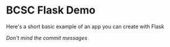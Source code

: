 # BCSC Flask Demo
Here's a short basic example of an app you can create with Flask

<i>Don't mind the commit messages</i>
